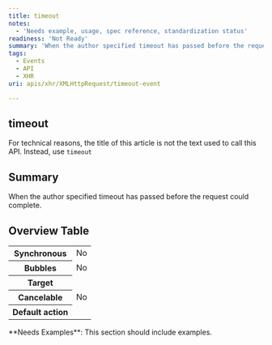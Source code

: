```yaml
---
title: timeout
notes:
  - 'Needs example, usage, spec reference, standardization status'
readiness: 'Not Ready'
summary: 'When the author specified timeout has passed before the request could complete.'
tags:
  - Events
  - API
  - XHR
uri: apis/xhr/XMLHttpRequest/timeout-event

---
```

## timeout

For technical reasons, the title of this article is not the text used to call this API. Instead, use `timeout`

## Summary

When the author specified timeout has passed before the request could complete.

## Overview Table

<table class="wikitable">
<tr>
<th>
Synchronous

</th>
<td>
No

</td>
</tr>
<tr>
<th>
Bubbles

</th>
<td>
No

</td>
</tr>
<tr>
<th>
Target

</th>
<td>
</td>
</tr>
<tr>
<th>
Cancelable

</th>
<td>
No

</td>
</tr>
<tr>
<th>
Default action

</th>
<td>
</td>
</tr>
</table>
**Needs Examples**: This section should include examples.

